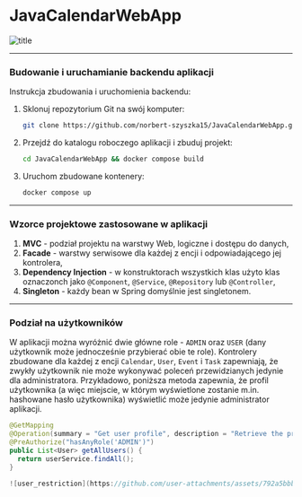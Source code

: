 # JavaCalendarWebApp
![title](https://github.com/user-attachments/assets/e5088a41-b081-4972-a03a-a3442f5887a3)

---

### **Budowanie i uruchamianie backendu aplikacji**
Instrukcja zbudowania i uruchomienia backendu:

1. Sklonuj repozytorium Git na swój komputer:
   ```bash
   git clone https://github.com/norbert-szyszka15/JavaCalendarWebApp.git
   ```
2. Przejdź do katalogu roboczego aplikacji i zbuduj projekt:
   ```bash
   cd JavaCalendarWebApp && docker compose build
   ```
3. Uruchom zbudowane kontenery:
   ```bash
   docker compose up
   ```

---

### **Wzorce projektowe zastosowane w aplikacji**
1. **MVC** - podział projektu na warstwy Web, logiczne i dostępu do danych,
2. **Facade** - warstwy serwisowe dla każdej z encji i odpowiadającego jej kontrolera,
3. **Dependency Injection** - w konstruktorach wszystkich klas użyto klas oznaczonch jako `@Component`, `@Service`, `@Repository` lub `@Controller`,
4. **Singleton** - każdy bean w Spring domyślnie jest singletonem.

---

### **Podział na użytkowników**
W aplikacji można wyróżnić dwie główne role - `ADMIN` oraz `USER` (dany użytkownik może jednocześnie przybierać obie te role). Kontrolery zbudowane dla każdej z encji `Calendar`, `User`, `Event` i `Task` zapewniają, że zwykły użytkownik nie może wykonywać poleceń przewidzianych jedynie dla administratora. Przykładowo, poniższa metoda zapewnia, że profil użytkownika (a więc miejscie, w którym wyświetlone zostanie m.in. hashowane hasło użytkownika) wyświetlić może jedynie administrator aplikacji.
```java
@GetMapping
@Operation(summary = "Get user profile", description = "Retrieve the profile information of the currently authenticated user.")
@PreAuthorize("hasAnyRole('ADMIN')")
public List<User> getAllUsers() {
  return userService.findAll();
}

![user_restriction](https://github.com/user-attachments/assets/792a5bbb-3e39-49d1-a68f-e4f49df4f5a0)

```
